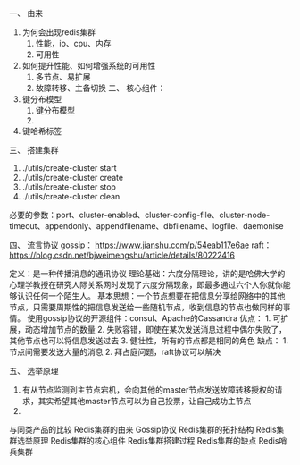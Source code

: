 一、 由来
1. 为何会出现redis集群
    1. 性能，io、cpu、内存
    2. 可用性
2. 如何提升性能、如何增强系统的可用性
    1. 多节点、易扩展
    2. 故障转移、主备切换
二、 核心组件：
1. 键分布模型
    1. 键分布模型
    2. 
2. 键哈希标签

三、 搭建集群
1. ./utils/create-cluster start
2. ./utils/create-cluster create
3. ./utils/create-cluster stop
4. ./utils/create-cluster clean

必要的参数：port、cluster-enabled、cluster-config-file、cluster-node-timeout、appendonly、appendfilename、dbfilename、logfile、daemonise

四、 流言协议
gossip： https://www.jianshu.com/p/54eab117e6ae
raft： https://blog.csdn.net/bjweimengshu/article/details/80222416

定义：是一种传播消息的通讯协议
理论基础：六度分隔理论，讲的是哈佛大学的心理学教授在研究人际关系网时发现了六度分隔现象，即最多通过六个人你就你能够认识任何一个陌生人。
基本思想：一个节点想要在把信息分享给网络中的其他节点，只需要周期性的把信息发送给一些随机节点，收到信息的节点也做同样的事情。
使用gossip协议的开源组件：consul、Apache的Cassandra
优点：
    1. 可扩展，动态增加节点的数量
    2. 失败容错，即使在某次发送消息过程中偶尔失败了，其他节点也可以将信息发送过去
    3. 健壮性，所有的节点都是相同的角色
缺点：
    1. 节点间需要发送大量的消息
    2. 拜占庭问题，raft协议可以解决

五、 选举原理
1. 有从节点监测到主节点宕机，会向其他的master节点发送故障转移授权的请求，其实希望其他master节点可以为自己投票，让自己成功主节点
2. 



与同类产品的比较
Redis集群的由来
Gossip协议
Redis集群的拓扑结构
Redis集群选举原理
Redis集群的核心组件
Redis集群搭建过程
Redis集群的缺点
Redis哨兵集群
